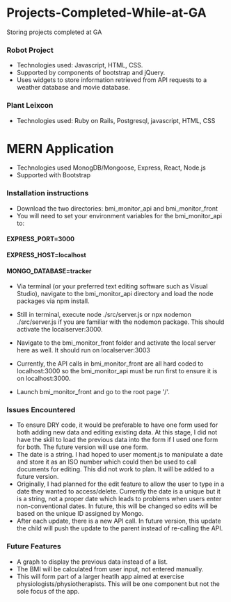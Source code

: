 # Projects-Completed-While-at-GA
Storing projects completed at GA

### Robot Project 
- Technologies used: Javascript, HTML, CSS. 
- Supported by components of bootstrap and jQuery.
- Uses widgets to store information retrieved from API requests to a weather database and movie database.

### Plant Leixcon
- Technologies used: Ruby on Rails, Postgresql, javascript, HTML, CSS

# MERN Application
- Technologies used MonogDB/Mongoose, Express, React, Node.js
- Supported with Bootstrap

### Installation instructions
- Download the two directories: bmi_monitor_api and bmi_monitor_front
- You will need to set your environment variables for the  bmi_monitor_api to:
#### EXPRESS_PORT=3000
#### EXPRESS_HOST=localhost
#### MONGO_DATABASE=tracker
- Via terminal (or your preferred text editing software such as Visual Studio), navigate to the bmi_monitor_api directory and load the node packages via npm install.
- Still in terminal, execute node ./src/server.js or npx nodemon ./src/server.js if you are familiar with the nodemon package. This should activate the localserver:3000.
- Navigate to the bmi_monitor_front folder and activate the local server here as well. It should run on localserver:3003

- Currently, the API calls in bmi_monitor_front are all hard coded to localhost:3000 so the bmi_monitor_api must be run first to ensure it is on localhost:3000.
- Launch bmi_monitor_front and go to the root page '/'.

### Issues Encountered
- To ensure DRY code, it would be preferable to have one form used for both adding new data and editing existing data. At this stage, I did not have the skill to load the previous data into the form if I used one form for both. The future version will use one form.
- The date is a string. I had hoped to user moment.js to manipulate a date and store it as an ISO number which could then be used to call documents for editing. This did not work to plan. It will be added to a future version.
- Originally, I had planned for the edit feature to allow the user to type in a date they wanted to access/delete. Currently the date is a unique but it is a string, not a proper date which leads to problems when users enter non-conventional dates. In future, this will be changed so edits will be based on the unique ID assigned by Mongo.
- After each update, there is a new API call. In future version, this update the child will push the update to the parent instead of re-calling the API.

### Future Features
- A graph to display the previous data instead of a list.
- The BMI will be calculated from user input, not entered manually.
- This will form part of a larger heatlh app aimed at exercise physiologists/physiotherapists. This will be one component but not the sole focus of the app.
